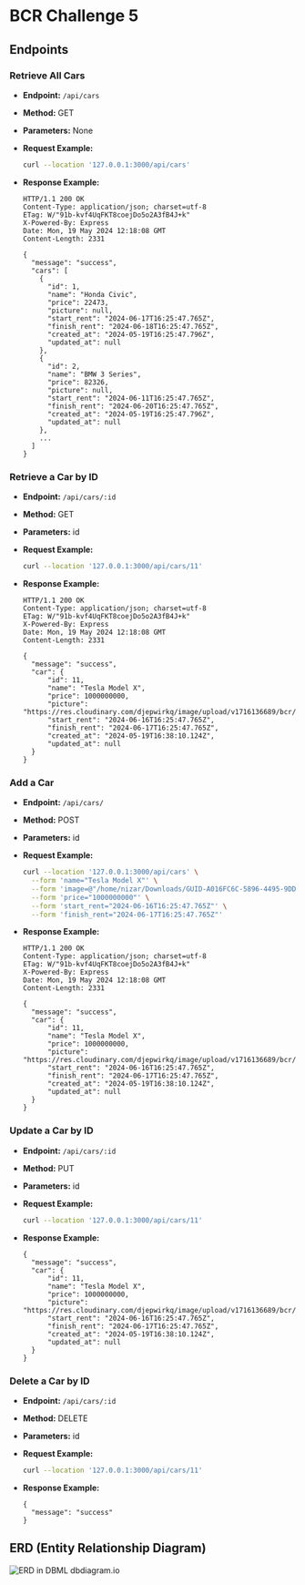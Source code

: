 # BCR Challenge 5

## Endpoints

### Retrieve All Cars

- **Endpoint:** `/api/cars`
- **Method:** GET
- **Parameters:** None
- **Request Example:**

  ```bash
  curl --location '127.0.0.1:3000/api/cars'
  ```

- **Response Example:**

  ```http
  HTTP/1.1 200 OK
  Content-Type: application/json; charset=utf-8
  ETag: W/"91b-kvf4UqFKT8coejDo5o2A3fB4J+k"
  X-Powered-By: Express
  Date: Mon, 19 May 2024 12:18:08 GMT
  Content-Length: 2331

  {
    "message": "success",
    "cars": [
      {
        "id": 1,
        "name": "Honda Civic",
        "price": 22473,
        "picture": null,
        "start_rent": "2024-06-17T16:25:47.765Z",
        "finish_rent": "2024-06-18T16:25:47.765Z",
        "created_at": "2024-05-19T16:25:47.796Z",
        "updated_at": null
      },
      {
        "id": 2,
        "name": "BMW 3 Series",
        "price": 82326,
        "picture": null,
        "start_rent": "2024-06-11T16:25:47.765Z",
        "finish_rent": "2024-06-20T16:25:47.765Z",
        "created_at": "2024-05-19T16:25:47.796Z",
        "updated_at": null
      },
      ...
    ]
  }
  ```

### Retrieve a Car by ID

- **Endpoint:** `/api/cars/:id`
- **Method:** GET
- **Parameters:** id
- **Request Example:**

  ```bash
  curl --location '127.0.0.1:3000/api/cars/11'
  ```

- **Response Example:**

  ```http
  HTTP/1.1 200 OK
  Content-Type: application/json; charset=utf-8
  ETag: W/"91b-kvf4UqFKT8coejDo5o2A3fB4J+k"
  X-Powered-By: Express
  Date: Mon, 19 May 2024 12:18:08 GMT
  Content-Length: 2331

  {
    "message": "success",
    "car": {
        "id": 11,
        "name": "Tesla Model X",
        "price": 1000000000,
        "picture": "https://res.cloudinary.com/djepwirkq/image/upload/v1716136689/bcr/sumolhkyinskvk8fq3j4.png",
        "start_rent": "2024-06-16T16:25:47.765Z",
        "finish_rent": "2024-06-17T16:25:47.765Z",
        "created_at": "2024-05-19T16:38:10.124Z",
        "updated_at": null
    }
  }
  ```

### Add a Car

- **Endpoint:** `/api/cars/`
- **Method:** POST
- **Parameters:** id
- **Request Example:**

  ```bash
  curl --location '127.0.0.1:3000/api/cars' \
    --form 'name="Tesla Model X"' \
    --form 'image=@"/home/nizar/Downloads/GUID-A016FC6C-5896-4495-9DD8-2B074869A838-online-en-US.png"' \
    --form 'price="1000000000"' \
    --form 'start_rent="2024-06-16T16:25:47.765Z"' \
    --form 'finish_rent="2024-06-17T16:25:47.765Z"'
  ```

- **Response Example:**

  ```http
  HTTP/1.1 200 OK
  Content-Type: application/json; charset=utf-8
  ETag: W/"91b-kvf4UqFKT8coejDo5o2A3fB4J+k"
  X-Powered-By: Express
  Date: Mon, 19 May 2024 12:18:08 GMT
  Content-Length: 2331

  {
    "message": "success",
    "car": {
        "id": 11,
        "name": "Tesla Model X",
        "price": 1000000000,
        "picture": "https://res.cloudinary.com/djepwirkq/image/upload/v1716136689/bcr/sumolhkyinskvk8fq3j4.png",
        "start_rent": "2024-06-16T16:25:47.765Z",
        "finish_rent": "2024-06-17T16:25:47.765Z",
        "created_at": "2024-05-19T16:38:10.124Z",
        "updated_at": null
    }
  }
  ```

### Update a Car by ID

- **Endpoint:** `/api/cars/:id`
- **Method:** PUT
- **Parameters:** id
- **Request Example:**

  ```bash
  curl --location '127.0.0.1:3000/api/cars/11'
  ```

- **Response Example:**

  ```http
  {
    "message": "success",
    "car": {
        "id": 11,
        "name": "Tesla Model X",
        "price": 1000000000,
        "picture": "https://res.cloudinary.com/djepwirkq/image/upload/v1716136689/bcr/sumolhkyinskvk8fq3j4.png",
        "start_rent": "2024-06-16T16:25:47.765Z",
        "finish_rent": "2024-06-17T16:25:47.765Z",
        "created_at": "2024-05-19T16:38:10.124Z",
        "updated_at": null
    }
  }
  ```

### Delete a Car by ID

- **Endpoint:** `/api/cars/:id`
- **Method:** DELETE
- **Parameters:** id
- **Request Example:**

  ```bash
  curl --location '127.0.0.1:3000/api/cars/11'
  ```

- **Response Example:**

  ```http
  {
    "message": "success"
  }
  ```

## ERD (Entity Relationship Diagram)

![ERD in DBML dbdiagram.io](./dbml.png)
